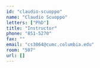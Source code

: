 ```yaml
---
id: "claudio-scuoppo"
name: "Claudio Scuoppo"
letters: ["PhD"]
title: "Instructor"
phone: "851-5270"
fax: ""
email: "cs3064@cumc.columbia.edu"
room: "507"
url: []
---
```

